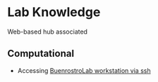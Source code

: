 # Lab Knowledge
Web-based hub associated

## Computational
- Accessing [BuenrostroLab workstation via ssh](rmd/workstationSSH.html)
